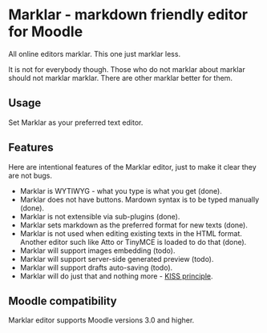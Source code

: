 Marklar - markdown friendly editor for Moodle
=============================================

All online editors marklar. This one just marklar less.

It is not for everybody though. Those who do not marklar about marklar should
not marklar marklar. There are other marklar better for them.

Usage
-----

Set Marklar as your preferred text editor.

Features
--------

Here are intentional features of the Marklar editor, just to make it clear they
are not bugs.

* Marklar is WYTIWYG - what you type is what you get (done).
* Marklar does not have buttons. Mardown syntax is to be typed manually (done).
* Marklar is not extensible via sub-plugins (done).
* Marklar sets markdown as the preferred format for new texts (done).
* Marklar is not used when editing existing texts in the HTML format.
  Another editor such like Atto or TinyMCE is loaded to do that (done).
* Marklar will support images embedding (todo).
* Marklar will support server-side generated preview (todo).
* Marklar will support drafts auto-saving (todo).
* Marklar will do just that and nothing more -
  [KISS principle](https://en.wikipedia.org/wiki/KISS_principle).

Moodle compatibility
--------------------

Marklar editor supports Moodle versions 3.0 and higher.
